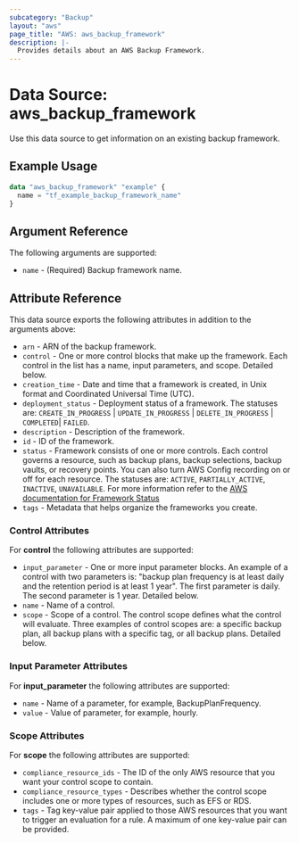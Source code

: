 ```yaml
---
subcategory: "Backup"
layout: "aws"
page_title: "AWS: aws_backup_framework"
description: |-
  Provides details about an AWS Backup Framework.
---
```


# Data Source: aws_backup_framework

Use this data source to get information on an existing backup framework.

## Example Usage

```terraform
data "aws_backup_framework" "example" {
  name = "tf_example_backup_framework_name"
}
```

## Argument Reference

The following arguments are supported:

* `name` - (Required) Backup framework name.

## Attribute Reference

This data source exports the following attributes in addition to the arguments above:

* `arn` - ARN of the backup framework.
* `control` - One or more control blocks that make up the framework. Each control in the list has a name, input parameters, and scope. Detailed below.
* `creation_time` - Date and time that a framework is created, in Unix format and Coordinated Universal Time (UTC).
* `deployment_status` - Deployment status of a framework. The statuses are: `CREATE_IN_PROGRESS` | `UPDATE_IN_PROGRESS` | `DELETE_IN_PROGRESS` | `COMPLETED`| `FAILED`.
* `description` - Description of the framework.
* `id` - ID of the framework.
* `status` - Framework consists of one or more controls. Each control governs a resource, such as backup plans, backup selections, backup vaults, or recovery points. You can also turn AWS Config recording on or off for each resource. The statuses are: `ACTIVE`, `PARTIALLY_ACTIVE`, `INACTIVE`, `UNAVAILABLE`. For more information refer to the [AWS documentation for Framework Status](https://docs.aws.amazon.com/aws-backup/latest/devguide/API_DescribeFramework.html#Backup-DescribeFramework-response-FrameworkStatus)
* `tags` - Metadata that helps organize the frameworks you create.

### Control Attributes

For **control** the following attributes are supported:

* `input_parameter` - One or more input parameter blocks. An example of a control with two parameters is: "backup plan frequency is at least daily and the retention period is at least 1 year". The first parameter is daily. The second parameter is 1 year. Detailed below.
* `name` - Name of a control.
* `scope` - Scope of a control. The control scope defines what the control will evaluate. Three examples of control scopes are: a specific backup plan, all backup plans with a specific tag, or all backup plans. Detailed below.

### Input Parameter Attributes

For **input_parameter** the following attributes are supported:

* `name` - Name of a parameter, for example, BackupPlanFrequency.
* `value` - Value of parameter, for example, hourly.

### Scope Attributes

For **scope** the following attributes are supported:

* `compliance_resource_ids` - The ID of the only AWS resource that you want your control scope to contain.
* `compliance_resource_types` - Describes whether the control scope includes one or more types of resources, such as EFS or RDS.
* `tags` - Tag key-value pair applied to those AWS resources that you want to trigger an evaluation for a rule. A maximum of one key-value pair can be provided.

